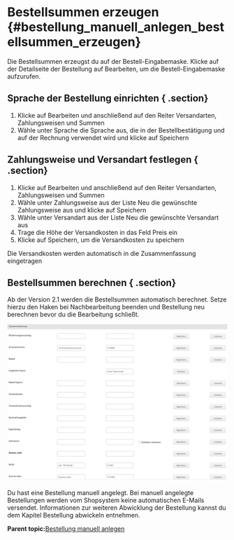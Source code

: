 # Bestellsummen erzeugen {#bestellung_manuell_anlegen_bestellsummen_erzeugen}

Die Bestellsummen erzeugst du auf der Bestell-Eingabemaske. Klicke auf der Detailseite der Bestellung auf Bearbeiten, um die Bestell-Eingabemaske aufzurufen.

## Sprache der Bestellung einrichten { .section}

1.  Klicke auf Bearbeiten und anschließend auf den Reiter Versandarten, Zahlungsweisen und Summen
2.  Wähle unter Sprache die Sprache aus, die in der Bestellbestätigung und auf der Rechnung verwendet wird und klicke auf Speichern

## Zahlungsweise und Versandart festlegen { .section}

1.  Klicke auf Bearbeiten und anschließend auf den Reiter Versandarten, Zahlungsweisen und Summen
2.  Wähle unter Zahlungsweise aus der Liste Neu die gewünschte Zahlungsweise aus und klicke auf Speichern
3.  Wähle unter Versandart aus der Liste Neu die gewünschte Versandart aus
4.  Trage die Höhe der Versandkosten in das Feld Preis ein
5.  Klicke auf Speichern, um die Versandkosten zu speichern

Die Versandkosten werden automatisch in die Zusammenfassung eingetragen

## Bestellsummen berechnen { .section}

Ab der Version 2.1 werden die Bestellsummen automatisch berechnet. Setze hierzu den Haken bei Nachbearbeitung beenden und Bestellung neu berechnen bevor du die Bearbeitung schließt.

![](Bilder/Abb186_BestellsummenInDerBestellnachbearbeitung.png "Bestellsummen in der Bestellnachbearbeitung")

Du hast eine Bestellung manuell angelegt. Bei manuell angelegte Bestellungen werden vom Shopsystem keine automatischen E-Mails versendet. Informationen zur weiteren Abwicklung der Bestellung kannst du dem Kapitel Bestellung abwickeln entnehmen.

**Parent topic:**[Bestellung manuell anlegen](13_2_Bestellung_manuell_anlegen.md)

